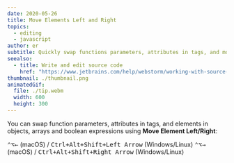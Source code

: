 ```yaml
---
date: 2020-05-26
title: Move Elements Left and Right
topics:
  - editing
  - javascript
author: er
subtitle: Quickly swap functions parameters, attributes in tags, and more.
seealso:
  - title: Write and edit source code
    href: "https://www.jetbrains.com/help/webstorm/working-with-source-code.html"
thumbnail: ./thumbnail.png
animatedGif:
  file: ./tip.webm
  width: 600
  height: 300
---
```


You can swap function parameters, attributes in tags, and elements in objects, arrays and boolean expressions using **Move Element Left/Right**:

<kbd>⌃⌥←</kbd> (macOS) / <kbd>Ctrl+Alt+Shift+Left Arrow</kbd> (Windows/Linux)
<kbd>⌃⌥→</kbd> (macOS) / <kbd>Ctrl+Alt+Shift+Right Arrow</kbd> (Windows/Linux)
